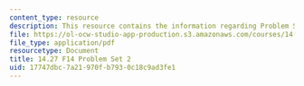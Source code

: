```yaml
---
content_type: resource
description: This resource contains the information regarding Problem Set 2.
file: https://ol-ocw-studio-app-production.s3.amazonaws.com/courses/14-27-economics-and-e-commerce-fall-2014/17747dbc7a21970fb7930c18c9ad3fe1_MIT14_27F14_pset2.pdf
file_type: application/pdf
resourcetype: Document
title: 14.27 F14 Problem Set 2
uid: 17747dbc-7a21-970f-b793-0c18c9ad3fe1
---
```


